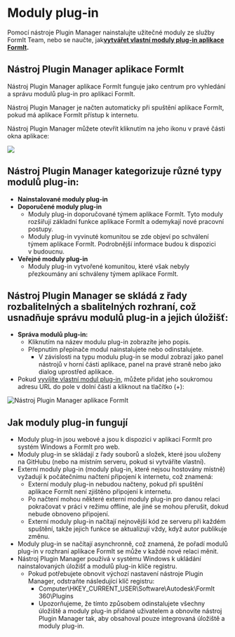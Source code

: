 # Moduly plug-in

Pomocí nástroje Plugin Manager nainstalujte užitečné moduly ze služby FormIt Team, nebo se naučte, jak[**vytvářet vlastní moduly plug-in aplikace FormIt**](https://formit3d.github.io/FormItExamplePlugins/docs/HowToBuild.html)**.**

## Nástroj Plugin Manager aplikace FormIt

Nástroj Plugin Manager aplikace FormIt funguje jako centrum pro vyhledání a správu modulů plug-in pro aplikaci FormIt.

Nástroj Plugin Manager je načten automaticky při spuštění aplikace FormIt, pokud má aplikace FormIt přístup k internetu.

Nástroj Plugin Manager můžete otevřít kliknutím na jeho ikonu v pravé části okna aplikace:

![](https://formit3d.github.io/FormItExamplePlugins/docs/images/PluginManagerTab.PNG)

## Nástroj Plugin Manager kategorizuje různé typy modulů plug-in:

* **Nainstalované moduly plug-in**
* **Doporučené moduly plug-in**
   * Moduly plug-in doporučované týmem aplikace FormIt. Tyto moduly rozšiřují základní funkce aplikace FormIt a odemykají nové pracovní postupy.
   * Moduly plug-in vyvinuté komunitou se zde objeví po schválení týmem aplikace FormIt. Podrobnější informace budou k dispozici v budoucnu.
* **Veřejné moduly plug-in**
   * Moduly plug-in vytvořené komunitou, které však nebyly přezkoumány ani schváleny týmem aplikace FormIt.

## Nástroj Plugin Manager se skládá z řady rozbalitelných a sbalitelných rozhraní, což usnadňuje správu modulů plug-in a jejich úložišť:

* **Správa modulů plug-in:**
   * Kliknutím na název modulu plug-in zobrazíte jeho popis.
   * Přepnutím přepínače modul nainstalujete nebo odinstalujete.
      * V závislosti na typu modulu plug-in se modul zobrazí jako panel nástrojů v horní části aplikace, panel na pravé straně nebo jako dialog uprostřed aplikace.
* Pokud [vyvíjíte vlastní modul plug-in](https://formit3d.github.io/FormItExamplePlugins/docs/HowToBuild.html), můžete přidat jeho soukromou adresu URL do pole v dolní části a kliknout na tlačítko (+):

![Nástroj Plugin Manager aplikace FormIt ](https://formit3d.github.io/FormItExamplePlugins/docs/images/addNew.png)

## Jak moduly plug-in fungují

* Moduly plug-in jsou webové a jsou k dispozici v aplikaci FormIt pro systém Windows a FormIt pro web.
* Moduly plug-in se skládají z řady souborů a složek, které jsou uloženy na GitHubu (nebo na místním serveru, pokud si vytváříte vlastní).
* Externí moduly plug-in (moduly plug-in, které nejsou hostovány místně) vyžadují k počátečnímu načtení připojení k internetu, což znamená:
   * Externí moduly plug-in nebudou načteny, pokud při spuštění aplikace FormIt není zjištěno připojení k internetu.
   * Po načtení mohou některé externí moduly plug-in pro danou relaci pokračovat v práci v režimu offline, ale jiné se mohou přerušit, dokud nebude obnoveno připojení.
   * Externí moduly plug-in načítají nejnovější kód ze serveru při každém spuštění, takže jejich funkce se aktualizují vždy, když autor publikuje změnu.
* Moduly plug-in se načítají asynchronně, což znamená, že pořadí modulů plug-in v rozhraní aplikace FormIt se může v každé nové relaci měnit.
* Nástroj Plugin Manager používá v systému Windows k ukládání nainstalovaných úložišť a modulů plug-in klíče registru.
   * Pokud potřebujete obnovit výchozí nastavení nástroje Plugin Manager, odstraňte následující klíč registru:
      * Computer\HKEY\_CURRENT\_USER\Software\Autodesk\FormIt 360\Plugins
      * Upozorňujeme, že tímto způsobem odinstalujete všechny úložiště a moduly plug-in přidané uživatelem a obnovíte nástroj Plugin Manager tak, aby obsahoval pouze integrovaná úložiště a moduly plug-in.
